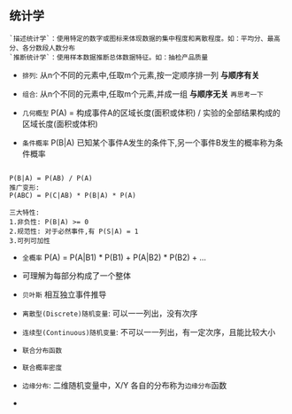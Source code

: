 ## 统计学 
```
`描述统计学`：使用特定的数字或图标来体现数据的集中程度和离散程度。如：平均分、最高分、各分数段人数分布
`推断统计学`：使用样本数据推断总体数据特征。如：抽检产品质量
```


- `排列`: 从n个不同的元素中,任取m个元素,按一定顺序排一列 **与顺序有关**
- `组合`: 从n个不同的元素中,任取m个元素,并成一组 **与顺序无关**
``` 再思考一下 ```

- `几何概型` P(A) = 构成事件A的区域长度(面积或体积) / 实验的全部结果构成的区域长度(面积或体积) 
- `条件概率` P(B|A) 已知某个事件A发生的条件下,另一个事件B发生的概率称为条件概率
```

P(B|A) = P(AB) / P(A)
推广变形:
P(ABC) = P(C|AB) * P(B|A) * P(A)

三大特性: 
1.非负性: P(B|A) >= 0
2.规范性: 对于必然事件,有 P(S|A) = 1
3.可列可加性

```
- `全概率` P(A) = P(A|B1) * P(B1) + P(A|B2) * P(B2) + ...
- 可理解为每部分构成了一个整体

- `贝叶斯` 相互独立事件推导
- `离散型(Discrete)随机变量`: 可以一一列出，没有次序
- `连续型(Continuous)随机变量`: 不可以一一列出，有一定次序，且能比较大小
- `联合分布函数`
- `联合概率密度`
- `边缘分布`: 二维随机变量中，X/Y 各自的分布称为`边缘分布`函数
- 




























